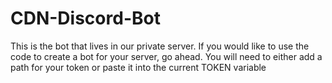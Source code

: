 # CDN-Discord-Bot
This is the bot that lives in our private server. If you would like to use the code to create a bot for your server, go ahead. You will need to either add a path for your token or paste it into the current
TOKEN variable

